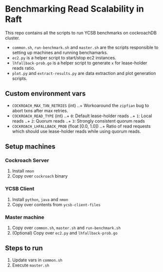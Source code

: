 # Benchmarking Read Scalability in Raft

This repo contains all the scripts to run YCSB benchmarks on cockroachDB cluster.
* `common.sh`, `run-benchmark.sh` and `master.sh` are the scripts responsible to setting up machines and running benchamarks.
* `ec2.py` is a helper script to start/stop ec2 instances.
* `lhfallback-prob.go` is a helper script to generate `x` for lease-holder reads ratio.
* `plot.py` and `extract-results.py` are data extraction and plot generation scripts.

## Custom environment vars
* `COCKROACH_MAX_TXN_RETRIES` (int)
..+ Workoaround the `zipfian` bug to abort txns after max retries.
* `COCKROACH_READ_TYPE` (int)
..+ `0`: Default lease-holder reads
..+ `1`: Local reads
..+ `2`: Quorum reads
..+ `3`: Strongly consistent quorum reads
* `COCKROACH_LHFALLBACK_PROB` (float [0.0, 1.0])
..+ Ratio of read requests which should use lease-holder reads while using quorum reads.

## Setup machines
### Cockroach Server
1. Install `nmon`
2. Copy over `cockroach` binary

### YCSB Client
1. Install `python`, `java` and `nmon`
2. Copy over contents from `ycsb-client-files`

### Master machine
1. Copy over `common.sh`, `master.sh` and `run-benchmark.sh`
2. (Optional) Copy over `ec2.py` and `lhfallback-prob.go`

## Steps to run
1. Update vars in `common.sh`
2. Execute `master.sh`
